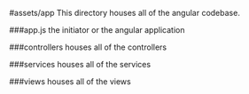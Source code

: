 #assets/app
This directory houses all of the angular codebase. 

###app.js
the initiator or the angular application

###controllers
houses all of the controllers

###services
houses all of the services

###views
houses all of the views